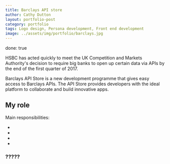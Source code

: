 ```yaml
---
title: Barclays API store
author: Cathy Dutton
layout: portfolio-post
category: portfolio
tags: Logo design, Persona development, Front end development
image: ../assets/img/portfolio/barclays.jpg
---
```


done: true

<p class="highlight-quote">

HSBC has acted quickly to meet the UK Competition and Markets Authority's decision to require big banks to open up certain data via APIs by the end of the first quarter of 2017.

Barclays API Store is a new development programme that gives easy access to Barclays APIs. The API Store provides developers with the ideal platform to collaborate and build innovative apps.



</p>

<h2 class="heading">My role</h2>


Main responsibilities:

- 
- 
- 
- 


<h3 class="heading">?????</h3>




